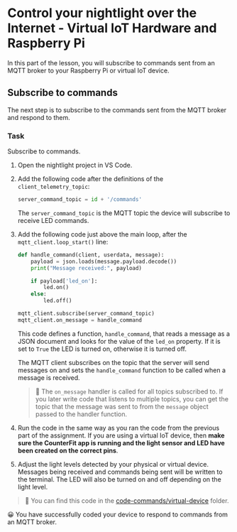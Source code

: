 # Control your nightlight over the Internet - Virtual IoT Hardware and Raspberry Pi

In this part of the lesson, you will subscribe to commands sent from an MQTT broker to your Raspberry Pi or virtual IoT device.

## Subscribe to commands

The next step is to subscribe to the commands sent from the MQTT broker and respond to them.

### Task

Subscribe to commands.

1. Open the nightlight project in VS Code.

1. Add the following code after the definitions of the `client_telemetry_topic`:

    ```python
    server_command_topic = id + '/commands'
    ```

    The `server_command_topic` is the MQTT topic the device will subscribe to receive LED commands.

1. Add the following code just above the main loop, after the `mqtt_client.loop_start()` line:

    ```python
    def handle_command(client, userdata, message):
        payload = json.loads(message.payload.decode())
        print("Message received:", payload)
    
        if payload['led_on']:
            led.on()
        else:
            led.off()
    
    mqtt_client.subscribe(server_command_topic)
    mqtt_client.on_message = handle_command
    ```

    This code defines a function, `handle_command`, that reads a message as a JSON document and looks for the value of the `led_on` property. If it is set to `True` the LED is turned on, otherwise it is turned off.

    The MQTT client subscribes on the topic that the server will send messages on and sets the `handle_command` function to be called when a message is received.

    > 💁 The `on_message` handler is called for all topics subscribed to. If you later write code that listens to multiple topics, you can get the topic that the message was sent to from the `message` object passed to the handler function.

1. Run the code in the same way as you ran the code from the previous part of the assignment. If you are using a virtual IoT device, then **make sure the CounterFit app is running and the light sensor and LED have been created on the correct pins**.

1. Adjust the light levels detected by your physical or virtual device. Messages being received and commands being sent will be written to the terminal. The LED will also be turned on and off depending on the light level.

> 💁 You can find this code in the [code-commands/virtual-device](code-commands/virtual-device) folder.

😀 You have successfully coded your device to respond to commands from an MQTT broker.
